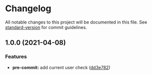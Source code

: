 # Changelog

All notable changes to this project will be documented in this file. See [standard-version](https://github.com/conventional-changelog/standard-version) for commit guidelines.

## 1.0.0 (2021-04-08)


### Features

* **pre-commit:** add current user check ([dd3e782](https://github.com/darkjinnee/githooks/commit/dd3e7821ea304d1ba892661bcd06a06f0f4472ec))
